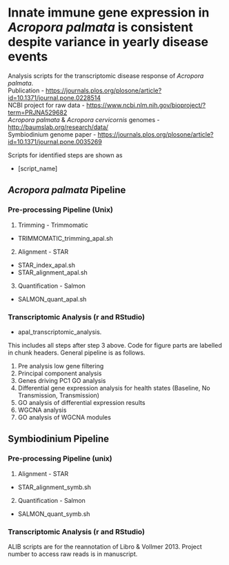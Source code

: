 # Innate immune gene expression in *Acropora palmata* is consistent despite variance in yearly disease events
Analysis scripts for the transcriptomic disease response of *Acropora palmata*.  
Publication - https://journals.plos.org/plosone/article?id=10.1371/journal.pone.0228514   
NCBI project for raw data - https://www.ncbi.nlm.nih.gov/bioproject/?term=PRJNA529682  
*Acropora palmata* & *Acropora cervicornis* genomes - http://baumslab.org/research/data/  
Symbiodinium genome paper - https://journals.plos.org/plosone/article?id=10.1371/journal.pone.0035269  
  
Scripts for identified steps are shown as  
- [script_name]  
  
## *Acropora palmata* Pipeline  
### Pre-processing Pipeline (Unix)
1. Trimming - Trimmomatic    
- TRIMMOMATIC_trimming_apal.sh  
2. Alignment - STAR   
- STAR_index_apal.sh  
- STAR_alignment_apal.sh  
3. Quantification - Salmon  
- SALMON_quant_apal.sh  
  
### Transcriptomic Analysis (r and RStudio)  
- apal_transcriptomic_analysis.  
  
This includes all steps after step 3 above. Code for figure parts are labelled in chunk headers. General pipeline is as follows.  
1. Pre analysis low gene filtering  
2. Principal component analysis  
3. Genes driving PC1 GO analysis  
3. Differential gene expression analysis for health states (Baseline, No Transmission, Transmission)  
4. GO analysis of differential expression results  
5. WGCNA analysis  
6. GO analysis of WGCNA modules  
  
## Symbiodinium Pipeline
### Pre-processing Pipeline (unix)  
1. Alignment - STAR  
- STAR_alignment_symb.sh  
2. Quantification - Salmon  
- SALMON_quant_symb.sh  
  
### Transcriptomic Analysis (r and RStudio)





ALIB scripts are for the reannotation of Libro & Vollmer 2013. Project number to access raw reads is in manuscript.
